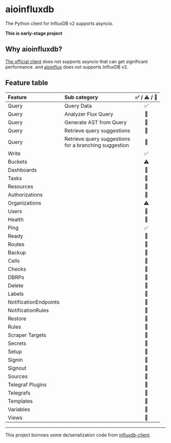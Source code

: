 # aioinfluxdb

The Python client for InfluxDB v2 supports asyncio.

**This is early-stage project**

## Why aioinfluxdb?

[The official client](https://pypi.org/project/influxdb-client/) does not supports asyncio that can get significant
performance. and [aioinflux](https://pypi.org/project/aioinflux/) does not supports InfluxDB v2.

## Feature table

| Feature               | Sub category                                                 | ✅ / ⚠ / 🚧 |
|:----------------------|:-------------------------------------------------------------|:----------:|
| Query                 | Query Data                                                   |     ✅      |
| Query                 | Analyzer Flux Query                                          |     🚧     |
| Query                 | Generate AST from Query                                      |     🚧     |
| Query                 | Retrieve query suggestions                                   |     🚧     |
| Query                 | Retrieve query suggestions <br /> for a branching suggestion |     🚧     |
| Write                 |                                                              |     ✅      |
| Buckets               |                                                              |     ⚠      |
| Dashboards            |                                                              |     🚧     |
| Tasks                 |                                                              |     🚧     |
| Resources             |                                                              |     🚧     |
| Authorizations        |                                                              |     🚧     |
| Organizations         |                                                              |     ⚠      |
| Users                 |                                                              |     🚧     |
| Health                |                                                              |     🚧     |
| Ping                  |                                                              |     ✅      |
| Ready                 |                                                              |     🚧     |
| Routes                |                                                              |     🚧     |
| Backup                |                                                              |     🚧     |
| Cells                 |                                                              |     🚧     |
| Checks                |                                                              |     🚧     |
| DBRPs                 |                                                              |     🚧     |
| Delete                |                                                              |     🚧     |
| Labels                |                                                              |     🚧     |
| NotificationEndpoints |                                                              |     🚧     |
| NotificationRules     |                                                              |     🚧     |
| Restore               |                                                              |     🚧     |
| Rules                 |                                                              |     🚧     |
| Scraper Targets       |                                                              |     🚧     |
| Secrets               |                                                              |     🚧     |
| Setup                 |                                                              |     🚧     |
| Signin                |                                                              |     🚧     |
| Signout               |                                                              |     🚧     |
| Sources               |                                                              |     🚧     |
| Telegraf Plugins      |                                                              |     🚧     |
| Telegrafs             |                                                              |     🚧     |
| Templates             |                                                              |     🚧     |
| Variables             |                                                              |     🚧     |
| Views                 |                                                              |     🚧     |

---

This project borrows some de/serialization code from [influxdb-client](https://github.com/influxdata/influxdb-client-python).